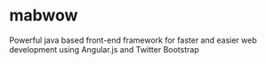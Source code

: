 mabwow
======

Powerful java based front-end framework for faster and easier web development using Angular.js and Twitter Bootstrap
